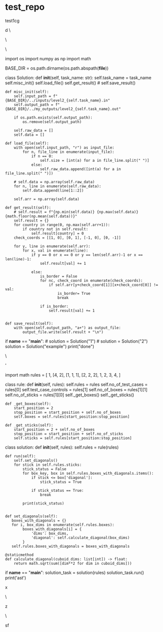 
# test_repo
test1cg



d
\


























\















































\\





























import os
import numpy as np
import math

BASE_DIR = os.path.dirname(os.path.abspath(__file__))


class Solution:
    def __init__(self, task_name: str):
        self.task_name = task_name
        self.misc_init()
        self.load_file()
        self.get_result()
        # self.save_result()

    def misc_init(self):
        self.input_path = f"{BASE_DIR}/../inputs/level2_{self.task_name}.in"
        self.output_path = f"{BASE_DIR}/../my_outputs/level2_{self.task_name}.out"

        if os.path.exists(self.output_path):
            os.remove(self.output_path)

        self.raw_data = []
        self.data = []

    def load_file(self):
        with open(self.input_path, "r") as input_file:
            for n, file_line in enumerate(input_file):
                if n == 0:
                    self.size = [int(a) for a in file_line.split(" ")]
                else:
                    self.raw_data.append([int(a) for a in file_line.split(" ")])
        
        # self.data = np.array(self.raw_data)
        for n, line in enumerate(self.raw_data):
            self.data.append(line[1::2])

        self.arr = np.array(self.data)
    
    def get_result(self):
        # self.result = f"{np.min(self.data)} {np.max(self.data)} {math.floor(np.mean(self.data))}"
        self.result = {}
        for country in range(0, np.max(self.arr+1)):
            if country not in self.result:
                self.result[country] = 0
        check_coords = [[1, 0], [0, 1], [-1, 0], [0, -1]]

        for y, line in enumerate(self.arr):
            for x, val in enumerate(line):
                if y == 0 or x == 0 or y == len(self.arr)-1 or x == len(line)-1:
                    self.result[val] += 1
                
                else:
                    is_border = False
                    for nc, check_coord in enumerate(check_coords):
                        if self.arr[y+check_coord[1]][x+check_coord[0]] != val:
                            is_border= True
                            break
                    
                    if is_border:
                        self.result[val] += 1


    def save_result(self):
        with open(self.output_path, "a+") as output_file:
            output_file.write(self.result + "\n")


if __name__ == "__main__":
    # solution = Solution("1")
    # solution = Solution("2")
    solution = Solution("example")
    print("done")



















\















'










































import math
rules = [
    1,
    [4, 2],
    [1, 1, 1],
    [2, 2, 2],
    1,
    2,
    3,
    4,
]

class rule:
    def __init__(self, rules):
        self.rules = rules
        self.no_of_test_cases = rules[0]
        self.test_case_controls = rules[1]
        self.no_of_boxes = rules[1][1]
        self.no_of_sticks = rules[1][0]
        self._get_boxes()
        self._get_sticks()

    def _get_boxes(self):
        start_position = 2
        stop_position = start_position + self.no_of_boxes
        self.boxes = self.rules[start_position:stop_position]

    def _get_sticks(self):
        start_position = 2 + self.no_of_boxes
        stop_position = start_position + self.no_of_sticks
        self.sticks = self.rules[start_position:stop_position]
        

class solution:
    def __init__(self, rules):
        self.rules = rule(rules)

    def run(self):
        self.set_diagonals()
        for stick in self.rules.sticks:
            stick_status = False
            for box_key, box in self.rules.boxes_with_diagonals.items():
                if stick <= box['diagonal']:
                    stick_status = True
                
                if stick_status == True:
                    break

            print(stick_status)
            
    
    def set_diagonals(self):
       boxes_with_diagonals = {}
       for i, box_dims in enumerate(self.rules.boxes):
            boxes_with_diagonals[i] = {
                'dims': box_dims,
                'diagonal': self.calculate_diagonal(box_dims)
            }
       self.rules.boxes_with_diagonals = boxes_with_diagonals        
       
    @staticmethod
    def calculate_diagonal(cuboid_dims: list[int]) -> float:
        return math.sqrt(sum([dim**2 for dim in cuboid_dims]))



if __name__ == "__main__":
    solution_task = solution(rules)
    solution_task.run()
    print('ast')








    









x












\




z





\
































sf




















































































